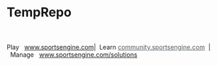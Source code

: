 # TempRepo

<br /><br /><span class="footer-link-span">Play&nbsp;<a href="https://www.sportsengine.com/?lead_source=Sport+Ngin+Platform&utm_source=B2C+System+Generated&utm_medium=Email&utm_campaign=Platform+Generated+Message" style="color:#505c63;  margin:0 8px 0 0;">www.sportsengine.com</a>|&nbsp;&nbsp;Learn&nbsp;<a href="https://community.sportsengine.com/?lead_source=Sport+Ngin+Platform&utm_source=B2C+System+Generated&utm_medium=Email&utm_campaign=Platform+Generated+Message" style="color:#505c63; margin:0 8px 0 0;">community.sportsengine.com</a>|&nbsp;&nbsp;Manage&nbsp;<a href="https://www.sportsengine.com/solutions/?lead_source=Sport+Ngin+Platform&utm_source=B2C+System+Generated&utm_medium=Email&utm_campaign=Platform+Generated+Message" style="color:#505c63; margin:0 8px 0 0;">www.sportsengine.com/solutions</a></span>


